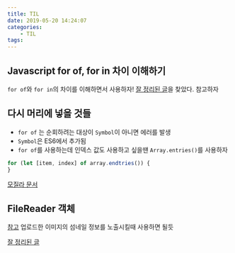 ```yaml
---
title: TIL
date: 2019-05-20 14:24:07
categories:
    - TIL
tags:
---
```


## Javascript for of, for in 차이 이해하기

`for of`와 `for in`의 차이를 이해하면서 사용하자!
[잘 정리된 글](https://2dubbing.tistory.com/9)을 찾았다. 참고하자

## 다시 머리에 넣을 것들

-   `for of` 는 순회하려는 대상이 `Symbol`이 아니면 에러를 발생
-   `Symbol`은 ES6에서 추가됨
-   `for of`를 사용하는데 인덱스 값도 사용하고 싶을땐 `Array.entries()`를 사용하자

```javascript
for (let [item, index] of array.endtries()) {
}
```

[모질라 문서](https://developer.mozilla.org/ko/docs/Web/JavaScript/Reference/Statements/for...of)

## FileReader 객체

[참고](https://developer.mozilla.org/ko/docs/Web/API/FileReader)
업로드한 이미지의 섬네일 정보를 노출시킬때 사용하면 될듯

[잘 정리된 글](https://programmingsummaries.tistory.com/367)
